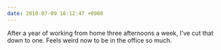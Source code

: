 ```yaml
---
date: 2018-07-09 16:12:47 +0900
---
```

After a year of working from home three afternoons a week, I've cut that down to one. Feels weird now to be in the office so much.
